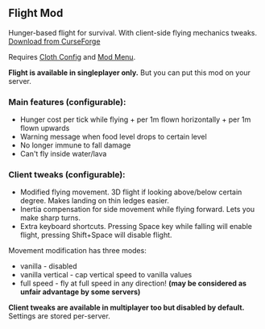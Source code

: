 ## Flight Mod

Hunger-based flight for survival. With client-side flying mechanics tweaks. [Download from CurseForge](https://www.curseforge.com/minecraft/mc-mods/flight-mod-fabric/files/all)

Requires [Cloth Config](https://www.curseforge.com/minecraft/mc-mods/cloth-config) and [Mod Menu](https://www.curseforge.com/minecraft/mc-mods/modmenu).

**Flight is available in singleplayer only.** But you can put this mod on your server.

### Main features (configurable):

- Hunger cost per tick while flying + per 1m flown horizontally + per 1m flown upwards
- Warning message when food level drops to certain level
- No longer immune to fall damage
- Can't fly inside water/lava

### Client tweaks (configurable):

- Modified flying movement. 3D flight if looking above/below certain degree. Makes landing on thin ledges easier.
- Inertia compensation for side movement while flying forward. Lets you make sharp turns.
- Extra keyboard shortcuts. Pressing Space key while falling will enable flight, pressing Shift+Space will disable flight.

Movement modification has three modes:

- vanilla - disabled
- vanilla vertical - cap vertical speed to vanilla values
- full speed - fly at full speed in any direction! **(may be considered as unfair advantage by some servers)**

**Client tweaks are available in multiplayer too but disabled by default.** Settings are stored per-server.